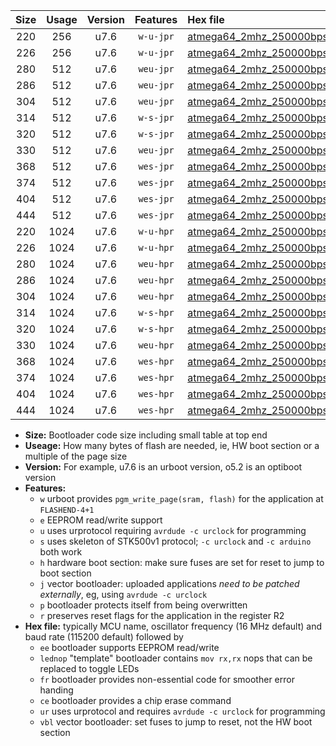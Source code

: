 |Size|Usage|Version|Features|Hex file|
|:-:|:-:|:-:|:-:|:--|
|220|256|u7.6|`w-u-jpr`|[atmega64_2mhz_250000bps_ur_vbl.hex](https://raw.githubusercontent.com/stefanrueger/urboot/main/atmega64_2mhz_250000bps_ur_vbl.hex)|
|226|256|u7.6|`w-u-jpr`|[atmega64_2mhz_250000bps_lednop_ur_vbl.hex](https://raw.githubusercontent.com/stefanrueger/urboot/main/atmega64_2mhz_250000bps_lednop_ur_vbl.hex)|
|280|512|u7.6|`weu-jpr`|[atmega64_2mhz_250000bps_ee_ur_vbl.hex](https://raw.githubusercontent.com/stefanrueger/urboot/main/atmega64_2mhz_250000bps_ee_ur_vbl.hex)|
|286|512|u7.6|`weu-jpr`|[atmega64_2mhz_250000bps_ee_lednop_ur_vbl.hex](https://raw.githubusercontent.com/stefanrueger/urboot/main/atmega64_2mhz_250000bps_ee_lednop_ur_vbl.hex)|
|304|512|u7.6|`weu-jpr`|[atmega64_2mhz_250000bps_ee_lednop_fr_ur_vbl.hex](https://raw.githubusercontent.com/stefanrueger/urboot/main/atmega64_2mhz_250000bps_ee_lednop_fr_ur_vbl.hex)|
|314|512|u7.6|`w-s-jpr`|[atmega64_2mhz_250000bps_vbl.hex](https://raw.githubusercontent.com/stefanrueger/urboot/main/atmega64_2mhz_250000bps_vbl.hex)|
|320|512|u7.6|`w-s-jpr`|[atmega64_2mhz_250000bps_lednop_vbl.hex](https://raw.githubusercontent.com/stefanrueger/urboot/main/atmega64_2mhz_250000bps_lednop_vbl.hex)|
|330|512|u7.6|`weu-jpr`|[atmega64_2mhz_250000bps_ee_lednop_fr_ce_ur_vbl.hex](https://raw.githubusercontent.com/stefanrueger/urboot/main/atmega64_2mhz_250000bps_ee_lednop_fr_ce_ur_vbl.hex)|
|368|512|u7.6|`wes-jpr`|[atmega64_2mhz_250000bps_ee_vbl.hex](https://raw.githubusercontent.com/stefanrueger/urboot/main/atmega64_2mhz_250000bps_ee_vbl.hex)|
|374|512|u7.6|`wes-jpr`|[atmega64_2mhz_250000bps_ee_lednop_vbl.hex](https://raw.githubusercontent.com/stefanrueger/urboot/main/atmega64_2mhz_250000bps_ee_lednop_vbl.hex)|
|404|512|u7.6|`wes-jpr`|[atmega64_2mhz_250000bps_ee_lednop_fr_vbl.hex](https://raw.githubusercontent.com/stefanrueger/urboot/main/atmega64_2mhz_250000bps_ee_lednop_fr_vbl.hex)|
|444|512|u7.6|`wes-jpr`|[atmega64_2mhz_250000bps_ee_lednop_fr_ce_vbl.hex](https://raw.githubusercontent.com/stefanrueger/urboot/main/atmega64_2mhz_250000bps_ee_lednop_fr_ce_vbl.hex)|
|220|1024|u7.6|`w-u-hpr`|[atmega64_2mhz_250000bps_ur.hex](https://raw.githubusercontent.com/stefanrueger/urboot/main/atmega64_2mhz_250000bps_ur.hex)|
|226|1024|u7.6|`w-u-hpr`|[atmega64_2mhz_250000bps_lednop_ur.hex](https://raw.githubusercontent.com/stefanrueger/urboot/main/atmega64_2mhz_250000bps_lednop_ur.hex)|
|280|1024|u7.6|`weu-hpr`|[atmega64_2mhz_250000bps_ee_ur.hex](https://raw.githubusercontent.com/stefanrueger/urboot/main/atmega64_2mhz_250000bps_ee_ur.hex)|
|286|1024|u7.6|`weu-hpr`|[atmega64_2mhz_250000bps_ee_lednop_ur.hex](https://raw.githubusercontent.com/stefanrueger/urboot/main/atmega64_2mhz_250000bps_ee_lednop_ur.hex)|
|304|1024|u7.6|`weu-hpr`|[atmega64_2mhz_250000bps_ee_lednop_fr_ur.hex](https://raw.githubusercontent.com/stefanrueger/urboot/main/atmega64_2mhz_250000bps_ee_lednop_fr_ur.hex)|
|314|1024|u7.6|`w-s-hpr`|[atmega64_2mhz_250000bps.hex](https://raw.githubusercontent.com/stefanrueger/urboot/main/atmega64_2mhz_250000bps.hex)|
|320|1024|u7.6|`w-s-hpr`|[atmega64_2mhz_250000bps_lednop.hex](https://raw.githubusercontent.com/stefanrueger/urboot/main/atmega64_2mhz_250000bps_lednop.hex)|
|330|1024|u7.6|`weu-hpr`|[atmega64_2mhz_250000bps_ee_lednop_fr_ce_ur.hex](https://raw.githubusercontent.com/stefanrueger/urboot/main/atmega64_2mhz_250000bps_ee_lednop_fr_ce_ur.hex)|
|368|1024|u7.6|`wes-hpr`|[atmega64_2mhz_250000bps_ee.hex](https://raw.githubusercontent.com/stefanrueger/urboot/main/atmega64_2mhz_250000bps_ee.hex)|
|374|1024|u7.6|`wes-hpr`|[atmega64_2mhz_250000bps_ee_lednop.hex](https://raw.githubusercontent.com/stefanrueger/urboot/main/atmega64_2mhz_250000bps_ee_lednop.hex)|
|404|1024|u7.6|`wes-hpr`|[atmega64_2mhz_250000bps_ee_lednop_fr.hex](https://raw.githubusercontent.com/stefanrueger/urboot/main/atmega64_2mhz_250000bps_ee_lednop_fr.hex)|
|444|1024|u7.6|`wes-hpr`|[atmega64_2mhz_250000bps_ee_lednop_fr_ce.hex](https://raw.githubusercontent.com/stefanrueger/urboot/main/atmega64_2mhz_250000bps_ee_lednop_fr_ce.hex)|

- **Size:** Bootloader code size including small table at top end
- **Useage:** How many bytes of flash are needed, ie, HW boot section or a multiple of the page size
- **Version:** For example, u7.6 is an urboot version, o5.2 is an optiboot version
- **Features:**
  + `w` urboot provides `pgm_write_page(sram, flash)` for the application at `FLASHEND-4+1`
  + `e` EEPROM read/write support
  + `u` uses urprotocol requiring `avrdude -c urclock` for programming
  + `s` uses skeleton of STK500v1 protocol; `-c urclock` and `-c arduino` both work
  + `h` hardware boot section: make sure fuses are set for reset to jump to boot section
  + `j` vector bootloader: uploaded applications *need to be patched externally*, eg, using `avrdude -c urclock`
  + `p` bootloader protects itself from being overwritten
  + `r` preserves reset flags for the application in the register R2
- **Hex file:** typically MCU name, oscillator frequency (16 MHz default) and baud rate (115200 default) followed by
  + `ee` bootloader supports EEPROM read/write
  + `lednop` "template" bootloader contains `mov rx,rx` nops that can be replaced to toggle LEDs
  + `fr` bootloader provides non-essential code for smoother error handing
  + `ce` bootloader provides a chip erase command
  + `ur` uses urprotocol and requires `avrdude -c urclock` for programming
  + `vbl` vector bootloader: set fuses to jump to reset, not the HW boot section
